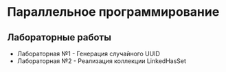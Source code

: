 # Параллельное программирование

## Лабораторные работы
- Лабораторная №1 - Генерация случайного UUID
- Лабораторная №2 - Реализация коллекции LinkedHasSet
